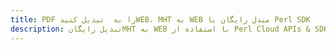 ---title: PDF را به  تبدیل کنیدWEB، MHT به WEB مبدل رایگان یا Perl SDKdescription: تبدیل رایگانMHT به WEB با استفاده از Perl Cloud APIs & SDK همچنین اسناد PDF را در Cloud ایجاد، ویرایش و رندر کنید.---